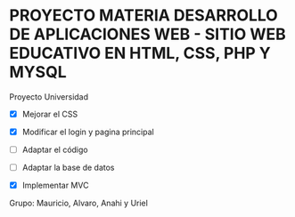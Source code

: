 # PROYECTO MATERIA DESARROLLO DE APLICACIONES WEB - SITIO WEB EDUCATIVO EN HTML, CSS, PHP Y MYSQL
Proyecto Universidad

- [X] Mejorar el CSS

- [X] Modificar el login y pagina principal

- [ ] Adaptar el código

- [ ] Adaptar la base de datos

- [X] Implementar MVC

Grupo: Mauricio, Alvaro, Anahi y Uriel
